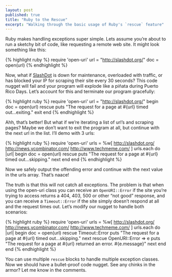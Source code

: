 ```yaml
---
layout: post
published: true
title: "Ruby to the Rescue"
excerpt: "Walking through the basic usage of Ruby's `rescue` feature"
---
```


Ruby makes handling exceptions super simple. Lets assume you’re about to run a sketchy bit of code, like requesting a remote web site. It might look something like this:

{% highlight ruby %}
require 'open-uri'
url = "http://slashdot.org/"
doc = open(url)
{% endhighlight %}

Now, what if [SlashDot][1] is down for maintenance, overloaded with traffic, or has blocked your IP for scraping their site every 30 seconds? This code nugget will fail and your program will explode like a piñata during Puerto Rico Days. Let’s account for this and terminate our program gracefully:

{% highlight ruby %}
require 'open-uri'
url = "http://slashdot.org/"
begin
   doc = open(url)
rescue
   puts "The request for a page at #{url} timed out...exiting."
  exit
end
{% endhighlight %}

Ahh, that’s better! But what if we’re iterating a list of url’s and scraping pages? Maybe we don’t want to exit the program at all, but continue with the next url in the list. I’ll demo with 3 urls:

{% highlight ruby %}
require 'open-uri'
urls = %w[ http://slashdot.org/ http://news.ycombinator.com/ http://www.techmeme.com/ ]
urls.each do |url|
  begin
    doc = open(url)
  rescue
    puts "The request for a page at #{url} timed out...skipping."
    next
  end
end
{% endhighlight %}

Now we safely output the offending error and continue with the next value in the urls array. That’s naace!

The truth is that this will not catch all exceptions. The problem is that when using the open-uri class you can receive an `OpenURI::Error` if the site you’re trying to access returns a 404, 403, 500 or other “not good” response, and you can receive a `Timeout::Error` if the site simply doesn’t respond at all and the request times out. Let’s modify our nugget to handle both scenarios:

{% highlight ruby %}
require 'open-uri'
urls = %w[ http://slashdot.org/ http://news.ycombinator.com/ http://www.techmeme.com/ ]
urls.each do |url|
  begin
    doc = open(url)
  rescue Timeout::Error
    puts "The request for a page at #{url} timed out...skipping."
    next
  rescue OpenURI::Error => e
    puts "The request for a page at #{url} returned an error. #{e.message}"
    next
  end
end
{% endhighlight %}

You can use multiple `rescue` blocks to handle multiple exception classes. Now we should have a bullet-proof code nugget. See any chinks in the armor? Let me know in the comments.


[1]: http://slashdot.org/
